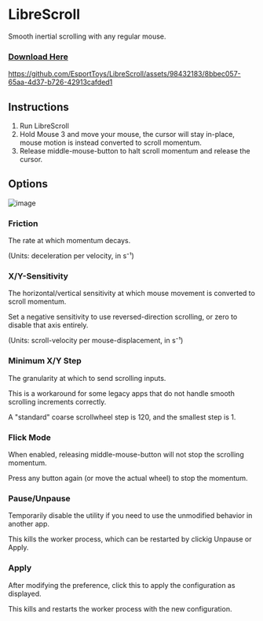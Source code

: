# LibreScroll
Smooth inertial scrolling with any regular mouse.

### [Download Here](https://github.com/EsportToys/LibreScroll/releases)

https://github.com/EsportToys/LibreScroll/assets/98432183/8bbec057-65aa-4d37-b726-42913cafded1

## Instructions
1. Run LibreScroll
2. Hold Mouse 3 and move your mouse, the cursor will stay in-place, mouse motion is instead converted to scroll momentum.
3. Release middle-mouse-button to halt scroll momentum and release the cursor.

## Options

![image](https://github.com/EsportToys/LibreScroll/assets/98432183/4980aadb-e5d4-4a52-a23f-27506e6cf934)

### Friction
The rate at which momentum decays.

(Units: deceleration per velocity, in s&#8315;&sup1;)

### X/Y-Sensitivity
The horizontal/vertical sensitivity at which mouse movement is converted to scroll momentum. 

Set a negative sensitivity to use reversed-direction scrolling, or zero to disable that axis entirely.

(Units: scroll-velocity per mouse-displacement, in s&#8315;&sup1;)

### Minimum X/Y Step
The granularity at which to send scrolling inputs.

This is a workaround for some legacy apps that do not handle smooth scrolling increments correctly. 

A "standard" coarse scrollwheel step is 120, and the smallest step is 1.


### Flick Mode
When enabled, releasing middle-mouse-button will not stop the scrolling momentum. 

Press any button again (or move the actual wheel) to stop the momentum.

### Pause/Unpause
Temporarily disable the utility if you need to use the unmodified behavior in another app.

This kills the worker process, which can be restarted by clickig Unpause or Apply.

### Apply
After modifying the preference, click this to apply the configuration as displayed.

This kills and restarts the worker process with the new configuration.
